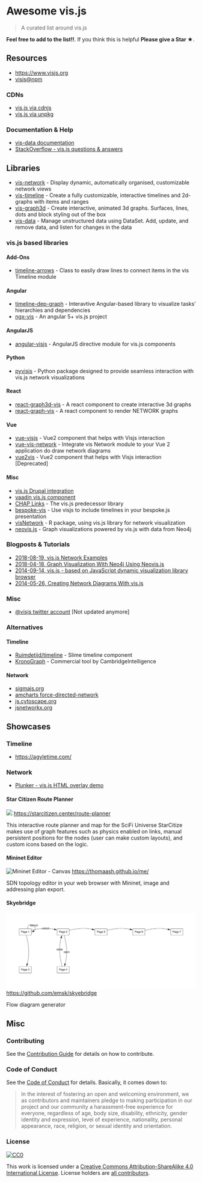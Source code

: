 # Awesome vis.js
> A curated list around vis.js

**Feel free to add to the list!!**. If you think this is helpful **Please give a Star ★**.

## Resources

- https://www.visjs.org
- [visjs@npm](https://www.npmjs.com/org/visjs)

### CDNs

- [vis.js via cdnjs](https://cdnjs.com/libraries/vis)
- [vis.js via unpkg](https://unpkg.com/vis)

### Documentation & Help

- [vis-data documentation](https://visjs.github.io/vis-data/)
- [StackOverflow - vis.js questions & answers](https://stackoverflow.com/questions/tagged/vis.js)

## Libraries

- [vis-network](https://github.com/visjs/vis-network) - Display dynamic, automatically organised, customizable network views
- [vis-timeline](https://github.com/visjs/vis-timeline) - Create a fully customizable, interactive timelines and 2d-graphs with items and ranges
- [vis-graph3d](https://github.com/visjs/vis-graph3d) - Create interactive, animated 3d graphs. Surfaces, lines, dots and block styling out of the box
- [vis-data](https://github.com/visjs/vis-data) - Manage unstructured data using DataSet. Add, update, and remove data, and listen for changes in the data

### vis.js based libraries

#### Add-Ons
- [timeline-arrows](https://github.com/javdome/timeline-arrows) - Class to easily draw lines to connect items in the vis Timeline module    

#### Angular
- [timeline-dep-graph](https://github.com/SarAhmed/timeline-dep-graph) - Interavtive Angular-based library to visualize tasks’ hierarchies and dependencies
- [ngx-vis](https://github.com/visjs/ngx-vis) - An angular 5+ vis.js project

#### AngularJS
- [angular-visjs](https://github.com/visjs/angular-visjs) - AngularJS directive module for vis.js components

#### Python
- [pyvisjs](https://gitlab.com/22kittens/pyvisjs) - Python package designed to provide seamless interaction with vis.js network visualizations

#### React
- [react-graph3d-vis](https://github.com/auquan/react-graph3d-vis) - A react component to create interactive 3d graphs
- [react-graph-vis](https://github.com/crubier/react-graph-vis) - A react component to render NETWORK graphs

#### Vue
- [vue-visjs](https://www.npmjs.com/package/vue-visjs) - Vue2 component that helps with Visjs interaction
- [vue-vis-network](https://github.com/r3code/vue-vis-network) - Integrate vis Network module to your Vue 2 application do draw network diagrams
- [vue2vis](https://www.npmjs.com/package/vue2vis) - Vue2 component that helps with Visjs interaction [Deprecated]

#### Misc
- [vis.js Drupal integration](https://www.drupal.org/project/visjs)
- [vaadin vis.js component](https://vaadin.com/directory/component/visjs-vaadin-component)
- [CHAP Links](https://almende.github.io/chap-links-library/) - The vis.js predecessor library
- [bespoke-vis](https://www.npmjs.com/package/bespoke-vis) - Use visjs to include timelines in your bespoke.js presentation
- [visNetwork](https://github.com/datastorm-open/visNetwork) - R package, using vis.js library for network visualization
- [neovis.js](https://github.com/neo4j-contrib/neovis.js) - Graph visualizations powered by vis.js with data from Neo4j


### Blogposts & Tutorials

- [2018-08-19, vis.js Network Examples](https://www.thetaranights.com/visjs-network-examples/)
- [2018-04-18, Graph Visualization With Neo4j Using Neovis.js](https://medium.com/neo4j/graph-visualization-with-neo4j-using-neovis-js-a2ecaaa7c379)
- [2014-09-14, vis.js - based on JavaScript dynamic visualization library browser](https://www.programering.com/a/MTN2YDNwATI.html)
- [2014-05-26, Creating Network Diagrams With vis.js](https://appendto.com/2017/05/creating-network-diagrams-vis-js/)

### Misc

- [@visjs twitter account](https://twitter.com/visjs) [Not updated anymore]

### Alternatives

#### Timeline

- [Ruimdetijd/timeline](https://github.com/Ruimdetijd/timeline) - Slime timeline component
- [KronoGraph](https://cambridge-intelligence.com/kronograph/features/) - Commercial tool by CambridgeIntelligence

#### Network

- [sigmajs.org](http://sigmajs.org/)
- [amcharts force-directed-network](https://www.amcharts.com/demos/force-directed-network/)
- [js.cytoscape.org](http://js.cytoscape.org/)
- [jsnetworkx.org](http://jsnetworkx.org/)

## Showcases

### Timeline

- https://agyletime.com/

### Network

- [Plunker - vis.js HTML overlay demo](https://embed.plnkr.co/dznE73/)

#### Star Citizen Route Planner

![](./assets/star_citizen_route_planner.png)
https://starcitizen.center/route-planner

This interactive route planner and map for the SciFi Universe StarCitize makes use of graph features such as physics enabled on links, manual persistent positions for the nodes (user can make custom layouts), and custom icons based on the logic.

#### Mininet Editor

![Mininet Editor - Canvas](./assets/mininet_editor.png)
https://thomaash.github.io/me/

SDN topology editor in your web browser with Mininet, image and addressing plan export.

#### Skyebridge

![](https://github.com/emsk/skyebridge/raw/master/diagram.png)
https://github.com/emsk/skyebridge

Flow diagram generator

## Misc

### Contributing
See the [Contribution Guide](CONTRIBUTING.md) for details on how to contribute.

### Code of Conduct
See the [Code of Conduct](CODE-OF-CONDUCT.md) for details. Basically, it comes down to:
> In the interest of fostering an open and welcoming environment, we as
contributors and maintainers pledge to making participation in our project and
our community a harassment-free experience for everyone, regardless of age, body
size, disability, ethnicity, gender identity and expression, level of experience,
nationality, personal appearance, race, religion, or sexual identity and orientation.


### License
[![CC0](https://mirrors.creativecommons.org/presskit/buttons/88x31/svg/by-sa.svg)](https://creativecommons.org/licenses/by-sa/4.0/)

This work is licensed under a [Creative Commons Attribution-ShareAlike 4.0 International License](https://creativecommons.org/licenses/by-sa/4.0/).
License holders are [all contributors](http://github.com/visjs/awesome-visjs/graphs/contributors).
